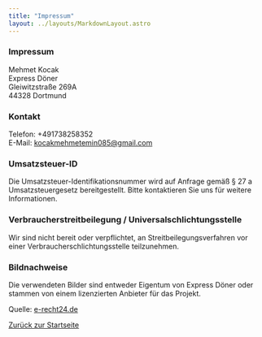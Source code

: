 ```yaml
---
title: "Impressum"
layout: ../layouts/MarkdownLayout.astro
---
```


### Impressum

Mehmet Kocak<br />
Express Döner<br />
Gleiwitzstraße 269A<br />
44328 Dortmund

### Kontakt

Telefon: +491738258352<br />
E-Mail: kocakmehmetemin085@gmail.com

### Umsatzsteuer-ID

Die Umsatzsteuer-Identifikationsnummer wird auf Anfrage gemäß § 27 a Umsatzsteuergesetz bereitgestellt. Bitte kontaktieren Sie uns für weitere Informationen.

### Verbraucherstreitbeilegung / Universalschlichtungsstelle

Wir sind nicht bereit oder verpflichtet, an Streitbeilegungsverfahren vor einer Verbraucherschlichtungsstelle teilzunehmen.

### Bildnachweise

Die verwendeten Bilder sind entweder Eigentum von Express Döner oder stammen von einem lizenzierten Anbieter für das Projekt.

Quelle: [e-recht24.de](https://www.e-recht24.de)

[Zurück zur Startseite](../)
